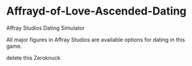 # Affrayd-of-Love-Ascended-Dating
Affray Studios Dating Simulator

All major figures in Affray Studios are available options for dating in this game.

delete this Zeroknuck